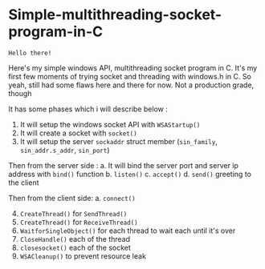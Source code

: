 # Simple-multithreading-socket-program-in-C
```
Hello there!
```
Here's my simple windows API, multithreading socket program in C.
It's my first few moments of trying socket and threading with windows.h in C.
So yeah, still had some flaws here and there for now.
Not a production grade, though

It has some phases which i will describe below :
1. It will setup the windows socket API with `WSAStartup()`
2. It will create a socket with `socket()`
3. It will setup the server `sockaddr` struct member (`sin_family`, `sin_addr.s_addr`, `sin_port`)
   
Then from the server side :
a. It will bind the server port and server ip address with `bind()` function
b. `listen()`
c. `accept()`
d. `send()` greeting to the client

Then from the client side:
a. `connect()`

4. `CreateThread()` for `SendThread()`
5. `CreateThread()` for `ReceiveThread()`
6. `WaitforSingleObject()` for each thread to wait each until it's over
7. `CloseHandle()` each of the thread
8. `closesocket()` each of the socket
9. `WSACleanup()` to prevent resource leak
